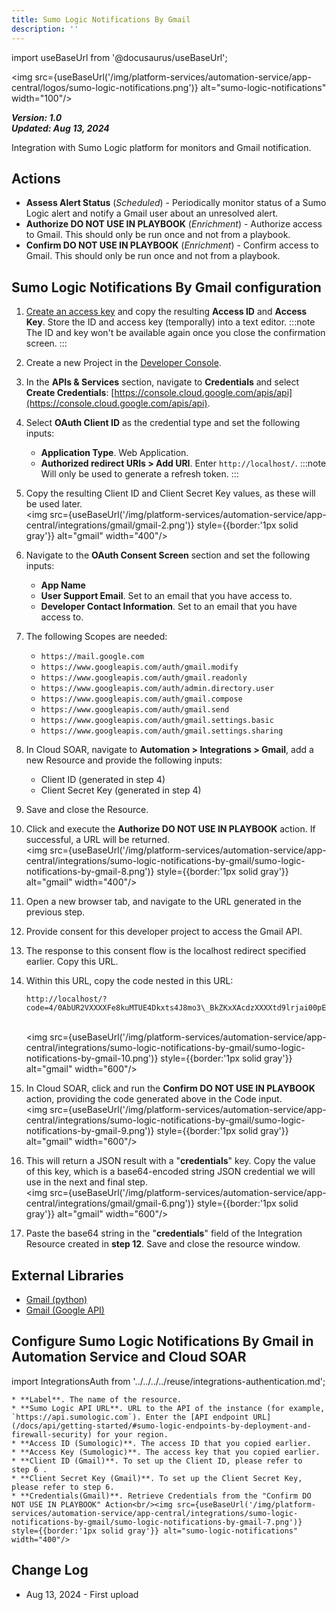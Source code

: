 ```yaml
---
title: Sumo Logic Notifications By Gmail
description: ''
---
```


import useBaseUrl from '@docusaurus/useBaseUrl';

<img src={useBaseUrl('/img/platform-services/automation-service/app-central/logos/sumo-logic-notifications.png')} alt="sumo-logic-notifications" width="100"/>

***Version: 1.0  
Updated: Aug 13, 2024***

Integration with Sumo Logic platform for monitors and Gmail notification.

## Actions

* **Assess Alert Status** (*Scheduled*) - Periodically monitor status of a Sumo Logic alert and notify a Gmail user about an unresolved alert.
* **Authorize DO NOT USE IN PLAYBOOK** (*Enrichment*) - Authorize access to Gmail. This should only be run once and not from a playbook.
* **Confirm DO NOT USE IN PLAYBOOK** (*Enrichment*) - Confirm access to Gmail. This should only be run once and not from a playbook.

## Sumo Logic Notifications By Gmail configuration

1. [Create an access key](/docs/manage/security/access-keys/#create-an-access-key) and copy the resulting **Access ID** and **Access Key**. Store the ID and access key (temporally) into a text editor.
   :::note
   The ID and key won't be available again once you close the confirmation screen.
   :::
6. Create a new Project in the [Developer Console](https://console.developers.google.com/). 
7. In the **APIs & Services** section, navigate to **Credentials** and select **Create Credentials**: [https://console.cloud.google.com/apis/api](https://console.cloud.google.com/apis/api). 
8. Select **OAuth Client ID** as the credential type and set the following inputs:
	* **Application Type**. Web Application.
	* **Authorized redirect URIs > Add URI**. Enter `http://localhost/`.
		:::note
		Will only be used to generate a refresh token.
		:::
9. Copy the resulting Client ID and Client Secret Key values, as these will be used later.<br/><img src={useBaseUrl('/img/platform-services/automation-service/app-central/integrations/gmail/gmail-2.png')} style={{border:'1px solid gray'}} alt="gmail" width="400"/>
10. Navigate to the **OAuth Consent Screen** section and set the following inputs:
	* **App Name**
	* **User Support Email**. Set to an email that you have access to.
	* **Developer Contact Information**. Set to an email that you have access to.
11. The following Scopes are needed:
	* `https://mail.google.com`
	* `https://www.googleapis.com/auth/gmail.modify`
	* `https://www.googleapis.com/auth/gmail.readonly`
	* `https://www.googleapis.com/auth/admin.directory.user`
	* `https://www.googleapis.com/auth/gmail.compose`
	* `https://www.googleapis.com/auth/gmail.send`
	* `https://www.googleapis.com/auth/gmail.settings.basic`
	* `https://www.googleapis.com/auth/gmail.settings.sharing`

12. In Cloud SOAR, navigate to **Automation > Integrations > Gmail**, add a new Resource and provide the following inputs:
	* Client ID (generated in step 4)
	* Client Secret Key (generated in step 4)
13. Save and close the Resource. 
14. Click and execute the **Authorize DO NOT USE IN PLAYBOOK** action. If successful, a URL will be returned.<br/><img src={useBaseUrl('/img/platform-services/automation-service/app-central/integrations/sumo-logic-notifications-by-gmail/sumo-logic-notifications-by-gmail-8.png')} style={{border:'1px solid gray'}} alt="gmail" width="400"/>
15. Open a new browser tab, and navigate to the URL generated in the previous step. 
16. Provide consent for this developer project to access the Gmail API.
17. The response to this consent flow is the localhost redirect specified earlier. Copy this URL. 
18. Within this URL, copy the code nested in this URL: 
	```
	http://localhost/?code=4/0AbUR2VXXXXFe8kuMTUE4Dkxts4J8mo3\_BkZKxXAcdzXXXXtd9lrjai00pEuG0YXWtWjimg&scope=https://mail.google.com/%20https://www.googleapis.com/auth/gmail.settings.basic
	```
	<br/><img src={useBaseUrl('/img/platform-services/automation-service/app-central/integrations/sumo-logic-notifications-by-gmail/sumo-logic-notifications-by-gmail-10.png')} style={{border:'1px solid gray'}} alt="gmail" width="600"/>
19. In Cloud SOAR, click and run the **Confirm DO NOT USE IN PLAYBOOK** action, providing the code generated above in the Code input.<br/><img src={useBaseUrl('/img/platform-services/automation-service/app-central/integrations/sumo-logic-notifications-by-gmail/sumo-logic-notifications-by-gmail-9.png')} style={{border:'1px solid gray'}} alt="gmail" width="600"/>
20. This will return a JSON result with a "**credentials**" key. Copy the value of this key, which is a base64-encoded string JSON credential we will use in the next and final step.<br/><img src={useBaseUrl('/img/platform-services/automation-service/app-central/integrations/gmail/gmail-6.png')} style={{border:'1px solid gray'}} alt="gmail" width="600"/>
21. Paste the base64 string in the "**credentials**" field of the Integration Resource created in **step 12**. Save and close the resource window. 

## External Libraries

* [Gmail (python)](https://github.com/googleapis/google-auth-library-python/blob/master/LICENSE)
* [Gmail (Google API)](https://github.com/googleapis/google-api-python-client/blob/master/LICENSE)

## Configure Sumo Logic Notifications By Gmail in Automation Service and Cloud SOAR

import IntegrationsAuth from '../../../../reuse/integrations-authentication.md';

<IntegrationsAuth/>

    * **Label**. The name of the resource.
    * **Sumo Logic API URL**. URL to the API of the instance (for example, `https://api.sumologic.com`). Enter the [API endpoint URL](/docs/api/getting-started/#sumo-logic-endpoints-by-deployment-and-firewall-security) for your region.
    * **Access ID (Sumologic)**. The access ID that you copied earlier.
    * **Access Key (Sumologic)**. The access key that you copied earlier.
    * **Client ID (Gmail)**. To set up the Client ID, please refer to  step 6 .
    * **Client Secret Key (Gmail)**. To set up the Client Secret Key, please refer to step 6.
    * **Credentials(Gmail)**. Retrieve Credentials from the "Confirm DO NOT USE IN PLAYBOOK" Action<br/><img src={useBaseUrl('/img/platform-services/automation-service/app-central/integrations/sumo-logic-notifications-by-gmail/sumo-logic-notifications-by-gmail-7.png')} style={{border:'1px solid gray'}} alt="sumo-logic-notifications" width="400"/>

## Change Log

* Aug 13, 2024 - First upload
